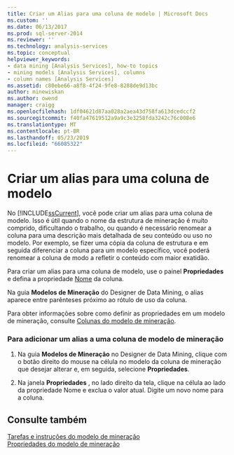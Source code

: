 ```yaml
---
title: Criar um Alias para uma coluna de modelo | Microsoft Docs
ms.custom: ''
ms.date: 06/13/2017
ms.prod: sql-server-2014
ms.reviewer: ''
ms.technology: analysis-services
ms.topic: conceptual
helpviewer_keywords:
- data mining [Analysis Services], how-to topics
- mining models [Analysis Services], columns
- column names [Analysis Services]
ms.assetid: c80ebe66-a8f8-4f24-9fe8-8288de9d13bc
author: minewiskan
ms.author: owend
manager: craigg
ms.openlocfilehash: 1df04621d87aa028a2aea43d758fa613dcedccf2
ms.sourcegitcommit: f40fa47619512a9a9c3e3258fda3242c76c008e6
ms.translationtype: MT
ms.contentlocale: pt-BR
ms.lasthandoff: 05/23/2019
ms.locfileid: "66085322"
---
```

# <a name="create-an-alias-for-a-model-column"></a>Criar um alias para uma coluna de modelo
  No [!INCLUDE[ssCurrent](../../includes/sscurrent-md.md)], você pode criar um alias para uma coluna de modelo. Isso é útil quando o nome da estrutura de mineração é muito comprido, dificultando o trabalho, ou quando é necessário renomear a coluna para uma descrição mais detalhada de seu conteúdo ou uso no modelo. Por exemplo, se fizer uma cópia da coluna de estrutura e em seguida diferenciar a coluna para um modelo específico, você poderá renomear a coluna de modo a refletir o conteúdo com maior exatidão.  
  
 Para criar um alias para uma coluna de modelo, use o painel **Propriedades** e defina a propriedade [Nome](https://docs.microsoft.com/bi-reference/assl/properties/name-element-assl) da coluna.  
  
 Na guia **Modelos de Mineração** do Designer de Data Mining, o alias aparece entre parênteses próximo ao rótulo de uso da coluna.  
  
 Para obter informações sobre como definir as propriedades em um modelo de mineração, consulte [Colunas do modelo de mineração](mining-model-columns.md).  
  
### <a name="to-add-an-alias-to-a-mining-model-column"></a>Para adicionar um alias a uma coluna de modelo de mineração  
  
1.  Na guia **Modelos de Mineração** no Designer de Data Mining, clique com o botão direito do mouse na célula no modelo da coluna de mineração que desejar alterar e, em seguida, selecione **Propriedades**.  
  
2.  Na janela **Propriedades** , no lado direito da tela, clique na célula ao lado da propriedade Nome e exclua o valor atual. Digite um novo nome para a coluna.  
  
## <a name="see-also"></a>Consulte também  
 [Tarefas e instruções do modelo de mineração](mining-model-tasks-and-how-tos.md)   
 [Propriedades do modelo de mineração](mining-model-properties.md)  
  
  
